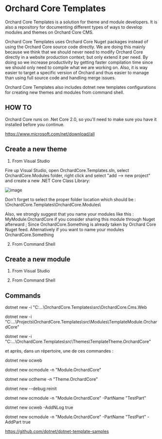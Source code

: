 # Orchard Core Templates

Orchard Core Templates is a solution for theme and module developers. It is also a repository for documenting different types of ways to develop modules and themes on Orchard Core CMS.

Orchard Core Templates uses Orchard Core Nuget packages instead of using the Orchard Core source code directly. We are doing this mainly because we think that we should never need to modify Orchard Core directly in a website production context; but only extend it per need. By doing so we increase productivity by getting faster compilation time since we should only need to compile what we are working on. Also, it is way easier to target a specific version of Orchard and thus easier to manage than using full source code and handling merge issues.

Orchard Core Templates also includes dotnet new templates configurations for creating new themes and modules from command shell.

## HOW TO

Orchard Core runs on .Net Core 2.0, so you'll need to make sure you have it installed before you continue.

https://www.microsoft.com/net/download/all

## Create a new theme

1. From Visual Studio

Fire up Visual Studio, open OrchardCore.Templates.sln, select OrchardCore.Modules folder, right click and select "add --> new project" and create a new .NET Core Class Library:

![image](https://user-images.githubusercontent.com/3228637/38450038-dd03c31c-39e4-11e8-9929-eafc6897fe00.png)

Don't forget to select the proper folder location which should be : 
\OrchardCore.Templates\OrchardCore.Modules\

Also, we strongly suggest that you name your modules like this : MyModule.OrchardCore if you consider sharing this module through Nuget afterward ; Since OrchardCore.Something is already taken by Orchard Core Nuget feed. Alternatively if you want to name your modules OrchardCore.Something 



2. From Command Shell

## Create a new module

1. From Visual Studio

2. From Command Shell


## Commands

dotnet new -i "C:\...\OrchardCore.Templates\src\OrchardCore.Cms.Web

dotnet new -i "C:\...\Projects\OrchardCore.Templates\src\Modules\TemplateModule.OrchardCore"

dotnet new -i "C:\...\OrchardCore.Templates\src\Themes\TemplateTheme.OrchardCore"

et après, dans un répertoire, une de ces commandes :

dotnet new ocweb

dotnet new ocmodule -n "Module.OrchardCore"

dotnet new octheme -n "Theme.OrchardCore"

dotnet new --debug:reinit

dotnet new ocmodule -n "Module.OrchardCore" -PartName "TestPart"

dotnet new ocweb -AddNLog true

dotnet new ocmodule -n "Module.OrchardCore" -PartName "TestPart" -AddPart true

https://github.com/dotnet/dotnet-template-samples